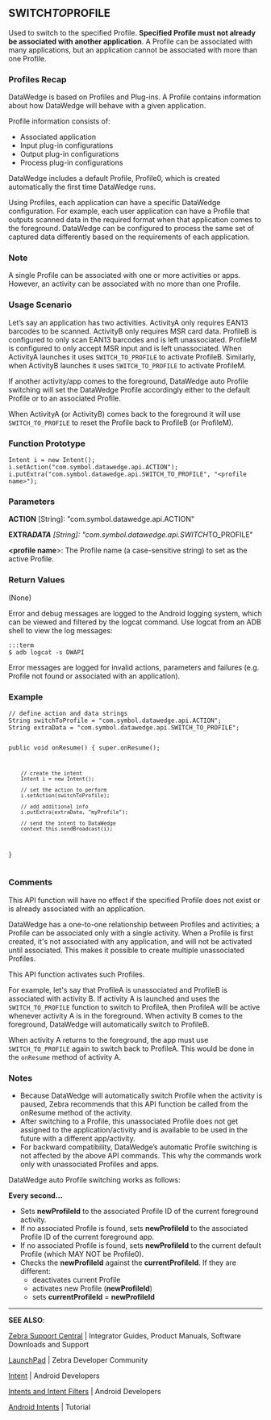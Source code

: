 <h2 id="switch_to_profile">SWITCH<em>TO</em>PROFILE</h2>
<p>Used to switch to the specified Profile. <strong>Specified Profile must not already be associated with another application</strong>. A Profile can be associated with many applications, but an application cannot be associated with more than one Profile. </p>
<h3 id="profilesrecap">Profiles Recap</h3>
<p>DataWedge is based on Profiles and Plug-ins. A Profile contains information about how DataWedge will behave with a given application.</p>
<p>Profile information consists of:</p>
<ul>
<li>Associated application</li>
<li>Input plug-in configurations</li>
<li>Output plug-in configurations</li>
<li>Process plug-in configurations</li>
</ul>
<p>DataWedge includes a default Profile, Profile0, which is created automatically the first time DataWedge runs.</p>
<p>Using Profiles, each application can have a specific DataWedge configuration. For example, each user application can have a Profile that outputs scanned data in the required format when that application comes to the foreground. DataWedge can be configured to process the same set of captured data differently based on the requirements of each application.</p>
<h3 id="note">Note</h3>
<p>A single Profile can be associated with one or more activities or apps. However, an activity can be associated with no more than one Profile. </p>
<h3 id="usagescenario">Usage Scenario</h3>
<p>Let’s say an application has two activities. ActivityA only requires EAN13 barcodes to be scanned. ActivityB only requires MSR card data. ProfileB is configured to only scan EAN13 barcodes and is left unassociated. ProfileM is configured to only accept MSR input and is left unassociated. When ActivityA launches it uses <code>SWITCH_TO_PROFILE</code> to activate ProfileB. Similarly, when ActivityB launches it uses <code>SWITCH_TO_PROFILE</code> to activate ProfileM.</p>
<p>If another activity/app comes to the foreground, DataWedge auto Profile switching will set the DataWedge Profile accordingly either to the default Profile or to an associated Profile.</p>
<p>When ActivityA (or ActivityB) comes back to the foreground it will use <code>SWITCH_TO_PROFILE</code> to reset the Profile back to ProfileB (or ProfileM).</p>
<h3 id="functionprototype">Function Prototype</h3>
<pre><code>Intent i = new Intent();
i.setAction("com.symbol.datawedge.api.ACTION");
i.putExtra("com.symbol.datawedge.api.SWITCH_TO_PROFILE", "&lt;profile name&gt;");
</code></pre>
<h3 id="parameters">Parameters</h3>
<p><strong>ACTION</strong> [String]: "com.symbol.datawedge.api.ACTION"</p>
<p><strong>EXTRA<em>DATA</strong> [String]: "com.symbol.datawedge.api.SWITCH</em>TO_PROFILE"</p>
<p><strong>&lt;profile name</strong>&gt;: The Profile name (a case-sensitive string) to set as the active Profile.</p>
<h3 id="returnvalues">Return Values</h3>
<p>(None)</p>
<p>Error and debug messages are logged to the Android logging system, which can be viewed and filtered by the logcat command. Use logcat from an ADB shell to view the log messages:</p>
<pre><code>:::term
$ adb logcat -s DWAPI
</code></pre>
<p>Error messages are logged for invalid actions, parameters and failures (e.g. Profile not found or associated with an application).</p>
<h3 id="example">Example</h3>
<pre><code>// define action and data strings
String switchToProfile = "com.symbol.datawedge.api.ACTION";
String extraData = "com.symbol.datawedge.api.SWITCH_TO_PROFILE";

public void onResume() {
        super.onResume();

        // create the intent
        Intent i = new Intent();

        // set the action to perform
        i.setAction(switchToProfile);

        // add additional info
        i.putExtra(extraData, "myProfile");

        // send the intent to DataWedge
        context.this.sendBroadcast(i);
}
</code></pre>
<h3 id="comments">Comments</h3>
<p>This API function will have no effect if the specified Profile does not exist or is already associated with an application.</p>
<p>DataWedge has a one-to-one relationship between Profiles and activities; a Profile can be associated only with a single activity. When a Profile is first created, it's not associated with any application, and will not be activated until associated. This makes it possible to create multiple unassociated Profiles.</p>
<p>This API function activates such Profiles.</p>
<p>For example, let's say that ProfileA is unassociated and ProfileB is associated with activity B. If activity A is launched and uses the <code>SWITCH_TO_PROFILE</code> function to switch to ProfileA, then ProfileA will be active whenever activity A is in the foreground. When activity B comes to the foreground, DataWedge will automatically switch to ProfileB. </p>
<p>When activity A returns to the foreground, the app must use <code>SWITCH_TO_PROFILE</code> again to switch back to ProfileA. This would be done in the <code>onResume</code> method of activity A.</p>
<h3 id="notes">Notes</h3>
<ul>
<li>Because DataWedge will automatically switch Profile when the activity is paused, Zebra recommends that this API function be called from the onResume method of the activity.</li>
<li>After switching to a Profile, this unassociated Profile does not get assigned to the application/activity and is available to be used in the future with a different app/activity.</li>
<li>For backward compatibility, DataWedge’s automatic Profile switching is not affected by the above API commands. This why the commands work only with unassociated Profiles and apps.</li>
</ul>
<p>DataWedge auto Profile switching works as follows: </p>
<p><strong>Every second…</strong></p>
<ul>
<li>Sets <strong>newProfileId</strong> to the associated Profile ID of the current foreground activity. </li>
<li>If no associated Profile is found, sets <strong>newProfileId</strong> to the associated Profile ID of the current foreground app. </li>
<li>If no associated Profile is found, sets <strong>newProfileId</strong> to the current default Profile (which  MAY NOT be Profile0). </li>
<li>Checks the <strong>newProfileId</strong> against the <strong>currentProfileId</strong>. If they are different: <ul>
<li>deactivates current Profile</li>
<li>activates new Profile (<strong>newProfileId</strong>)</li>
<li>sets <strong>currentProfileId</strong> = <strong>newProfileId</strong></li></ul></li>
</ul>
<hr />
<p><strong>SEE ALSO</strong>:</p>
<p><a href="https://www.zebra.com/us/en/support-downloads.html">Zebra Support Central</a> | Integrator Guides, Product Manuals, Software Downloads and Support</p>
<p><a href="https://developer.zebra.com/welcome">LaunchPad</a> | Zebra Developer Community</p>
<p><a href="https://developer.android.com/reference/android/content/Intent.html">Intent</a> | Android Developers</p>
<p><a href="http://developer.android.com/guide/components/intents-filters.html">Intents and Intent Filters</a> | Android Developers</p>
<p><a href="http://www.vogella.com/tutorials/AndroidIntent/article.html">Android Intents</a> | Tutorial</p>